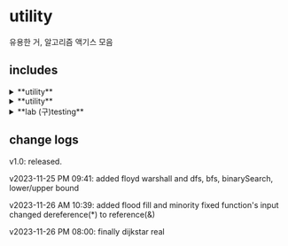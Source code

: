 # utility
유용한 거, 알고리즘 액기스 모음

## includes

<details>
<summary>**utility**</summary>
  
  + dfs
  + bfs
  + binarySearch
  + floydWarshall
  + lowerBound
  + upperBound
  + printVector
  + isSorted
  + generateRandomVector
</details>

<details>
<summary>**utility**</summary>

+ countSort
+ bogoSort
+ selectionSort
+ heapify
+ heapSort
+ insertionSort
+ bubbleSort
+ beadSort
+ djikstra
</details>
<details>
<summary>**lab (구)testing**</summary>

+ FFT
+ mul
</details>

## change logs
v1.0: released.

v2023-11-25 PM 09:41: added floyd warshall and dfs, bfs, binarySearch, lower/upper bound

v2023-11-26 AM 10:39: added flood fill and minority fixed function's input changed dereference(*) to reference(&)

v2023-11-26 PM 08:00: finally dijkstar real

